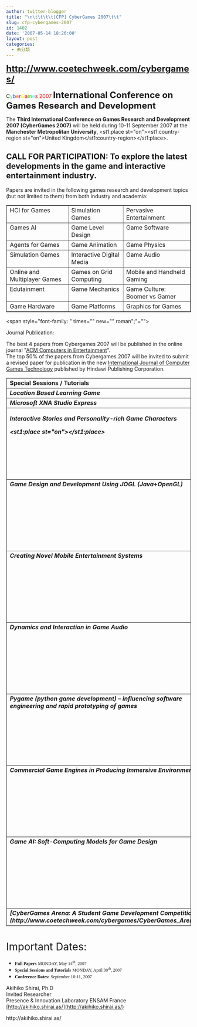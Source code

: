 ```yaml
---
author: twitter-blogger
title: "\n\t\t\t\t[CFP] CyberGames 2007\t\t"
slug: cfp-cybergames-2007
id: 1402
date: '2007-05-14 18:26:00'
layout: post
categories:
  - 未分類
---
```


<span style="font-size:100%;"><span style="font-size: 18pt; font-weight: bold;"><span style="color: rgb(255, 0, 0);">http://www.coetechweek.com/cybergames/  

C</span><span style="color: rgb(51, 255, 51);">y</span><span style="color: rgb(51, 51, 255);">b</span><span style="color: rgb(255, 102, 0);">e</span><span style="color: rgb(102, 0, 204);">r</span><span style="color: rgb(255, 255, 0);">G</span><span style="color: rgb(255, 0, 0);">a</span><span style="color: rgb(51, 204, 0);">m</span><span style="color: rgb(51, 255, 255);">e</span><span style="color: rgb(255, 0, 0);">s</span> <span style="color: rgb(255, 0, 0);">2007</span></span> **<span style="font-size: 18pt;">International Conference on  
Games Research and Development</span>**</span>

<span style="font-size:100%;">The **Third International Conference on Games Research and Development 2007 (CyberGames 2007)** will be held during 10-11 September 2007 at the **Manchester Metropolitan University**, <st1:place st="on"><st1:country-region st="on">United Kingdom</st1:country-region></st1:place>.</span>

## <span style="font-size:100%;"><span style="font-size: 16pt;">CALL FOR PARTICIPATION: To explore the latest developments in the game and interactive entertainment industry.</span></span>

<span style="font-size:100%;">Papers are invited in the following games research and development topics (but not limited to them) from both industry and academia:</span> 

<table style="width: 100%; text-align: left;" border="1" cellpadding="2" cellspacing="2">

<tbody>

<tr>

<td style="vertical-align: top;"><span style="font-size:100%;">HCI for Games</span> </td>

<td style="vertical-align: top;"><span style="font-size:100%;">Simulation Games</span> </td>

<td style="vertical-align: top;"><span style="font-size:100%;">Pervasive Entertainment</span> </td>

</tr>

<tr>

<td style="vertical-align: top;"><span style="font-size:100%;">Games AI</span> </td>

<td style="vertical-align: top;"><span style="font-size:100%;">Game Level Design</span> </td>

<td style="vertical-align: top;"><span style="font-size:100%;">Game Software</span> </td>

</tr>

<tr>

<td style="vertical-align: top;"><span style="font-size:100%;">Agents for Games</span> </td>

<td style="vertical-align: top;"><span style="font-size:100%;">Game Animation</span> </td>

<td style="vertical-align: top;"><span style="font-size:100%;">Game Physics</span> </td>

</tr>

<tr>

<td style="vertical-align: top;"><span style="font-size:100%;">Simulation Games</span> </td>

<td style="vertical-align: top;"><span style="font-size:100%;">Interactive Digital Media</span> </td>

<td style="vertical-align: top;"><span style="font-size:100%;">Game Audio</span> </td>

</tr>

<tr>

<td style="vertical-align: top;"><span style="font-size:100%;">Online and Multiplayer Games</span> </td>

<td style="vertical-align: top;"><span style="font-size:100%;">Games on Grid Computing</span> </td>

<td style="vertical-align: top;"><span style="font-size:100%;">Mobile and Handheld Gaming</span> </td>

</tr>

<tr>

<td style="vertical-align: top;"><span style="font-size:100%;">Edutainment</span> </td>

<td style="vertical-align: top;"><span style="font-size:100%;">Game Mechanics</span> </td>

<td style="vertical-align: top;"><span style="font-size:100%;">Game Culture: Boomer vs Gamer</span> </td>

</tr>

<tr>

<td style="vertical-align: top;"><span style="font-size:100%;">Game Hardware</span> </td>

<td style="vertical-align: top;"><span style="font-size:100%;">Game Platforms</span> </td>

<td style="vertical-align: top;"><span style="font-size:100%;">Graphics for Games</span> </td>

</tr>

</tbody>

</table>

 <span style="font-size:100%;"><span style="font-family: " times="" new="" roman";"=""></span></span> 

<span style="font-size:100%;">Journal Publication:</span>

<span style="font-size:100%;">The best 4 papers from Cybergames 2007 will be published in the online journal "[ACM Computers in Entertainment](http://www.acm.org/pubs/cie.html)”.  
The top 50% of the papers from Cybergames 2007 will be invited to submit a revised paper for publication in the new [International Journal of Computer Games Technology](http://www.hindawi.com/journals/ijcgt/aims.html) published by Hindawi Publishing Corporation.</span> 

<table style="width: 100%; text-align: left;" border="1" cellpadding="2" cellspacing="2">

<tbody>

<tr>

<td style="vertical-align: top;"><span style="font-size:100%;"><span style="font-weight: bold;">Special Sessions / Tutorials</span></span> </td>

<td style="vertical-align: top;"><span style="font-size:100%;"><span style="font-weight: bold;">Session/Tutorial Chairs</span></span> </td>

</tr>

<tr>

<td style="vertical-align: top; font-style: italic; font-weight: bold;"><span style="font-size:100%;">Location Based Learning Game</span> </td>

<td style="vertical-align: top;"><span style="font-size:100%;">Eric Klopfer,  
MIT, USA</span> </td>

</tr>

<tr>

<td style="vertical-align: top; font-style: italic; font-weight: bold;"><span style="font-size:100%;">Microsoft XNA Studio Express</span> </td>

<td style="vertical-align: top;"><span style="font-size:100%;">David Britch,  
MMU, UK</span> </td>

</tr>

<tr>

<td style="vertical-align: top; font-style: italic; font-weight: bold;">

<span style="font-size:100%;">Interactive Stories and Personality-rich Game Characters</span>

<span style="font-size:100%;"><st1:place st="on"></st1:place></span>

</td>

<td style="vertical-align: top;">

<span style="font-size:100%;">Ali Arya,</span>

<span style="font-size:100%;"><st1:place st="on"><st1:city st="on">Carleton University</st1:city>, <st1:country-region st="on">Canada</st1:country-region></st1:place></span></td>

</tr>

<tr>

<td style="vertical-align: top; font-style: italic; font-weight: bold;"><span style="font-size:100%;">Game Design and Development Using JOGL (Java+OpenGL)</span></td>

<td style="vertical-align: top;">

<span style="font-size:100%;">Andrew Davison,</span>

<span style="font-size:100%;">Prince of <st1:place st="on"><st1:city st="on">Songkla University</st1:city>, <st1:country-region st="on">Thailand</st1:country-region></st1:place></span></td>

</tr>

<tr>

<td style="vertical-align: top; font-style: italic; font-weight: bold;"><span style="font-size:100%;">Creating Novel <st1:place st="on">Mobile</st1:place> Entertainment Systems</span></td>

<td style="vertical-align: top;">

<span style="font-size:100%;">Paul Coulton,</span>

<span style="font-size:100%;"><st1:place st="on"><st1:city st="on">Lancaster University</st1:city>, <st1:country-region st="on">UK</st1:country-region></st1:place></span></td>

</tr>

<tr>

<td style="vertical-align: top; font-style: italic; font-weight: bold;"><span style="font-size:100%;">Dynamics and Interaction in Game Audio</span></td>

<td style="vertical-align: top;">

<span style="font-size:100%;">Dylan Menzies,</span>

<span style="font-size:100%;">De <st1:place st="on"><st1:city st="on">Montfort University</st1:city>, <st1:country-region st="on">UK</st1:country-region></st1:place></span></td>

</tr>

<tr>

<td style="vertical-align: top; font-style: italic; font-weight: bold;"><span style="font-size:100%;">Pygame (python game development) –  
influencing software engineering and rapid prototyping of games</span></td>

<td style="vertical-align: top;">

<span style="font-size:100%;">TL Kunii,</span>

<span style="font-size:100%;">Kanazawa Institute of <st1:place st="on"><st1:city st="on">Technology</st1:city>, <st1:country-region st="on">Japan</st1:country-region></st1:place></span></td>

</tr>

<tr>

<td style="vertical-align: top; font-style: italic; font-weight: bold;"><span style="font-size:100%;">Commercial Game Engines in Producing Immersive Environments</span></td>

<td style="vertical-align: top;">

<span style="font-size:100%;">Colin Price</span>

<span style="font-size:100%;"><st1:place st="on"><st1:city st="on">University of Worcester</st1:city>, <st1:country-region st="on">UK</st1:country-region></st1:place></span></td>

</tr>

<tr>

<td style="vertical-align: top; font-style: italic; font-weight: bold;"><span style="font-size:100%;">Game AI: Soft-Computing Models for Game Design</span></td>

<td style="vertical-align: top;">

<span style="font-size:100%;">Narendra Chaudhari</span>

<span style="font-size:100%;">Nanyang Technological <st1:place st="on"><st1:city st="on">University</st1:city>, <st1:country-region st="on">Singapore</st1:country-region></st1:place></span>

</td>

</tr>

<tr>

<td style="vertical-align: top; font-style: italic; font-weight: bold;"><span style="font-size:100%;">[CyberGames Arena: A Student Game Development Competition](http://www.coetechweek.com/cybergames/CyberGames_Arena.html)</span> </td>

<td style="vertical-align: top;"><span style="font-size:100%;">Darren Dancey  
MMU, UK</span> </td>

</tr>

</tbody>

</table>

# <span style="font-size:100%;"><span style="font-size: 11pt; font-family: Arial;"></span><span style="font-weight: normal;">Important Dates:</span><span style="font-weight: normal; font-size: 10pt; color: rgb(202, 37, 44); font-family: Verdana;"></span></span>

*   <span style="font-size:100%;">**<span style="font-size: 9pt; font-family: Verdana;">Full Papers</span>** <span style="font-size: 9pt; font-family: Verdana;">MONDAY, May 14<sup>th</sup>, 2007</span></span>
*   <span style="font-size:100%;">**<span style="font-size: 9pt; font-family: Verdana;">Special Sessions and Tutorials</span>** <span style="font-size: 9pt; font-family: Verdana;">MONDAY, April 30<sup>th</sup>, 2007</span></span>
*   <span style="font-size:100%;">**<span style="font-size: 9pt; color: windowtext; font-family: Verdana;">Conference Dates:</span>** <span style="font-size: 9pt; color: windowtext; font-family: Verdana;">September 10-11, 2007</span></span>

 <span style="font-size:100%;">Akihiko Shirai, Ph.D  
Invited Researcher  
Presence & Innovation Laboratory ENSAM France  
[http://akihiko.shirai.as/](http://akihiko.shirai.as/)</span>

<div>http://akihiko.shirai.as/</div>